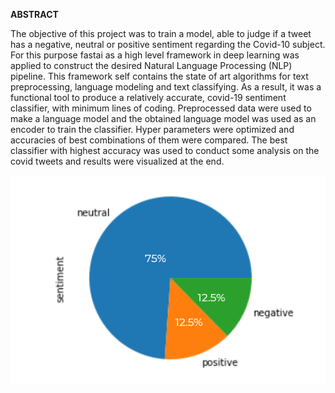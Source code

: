 **ABSTRACT**

The objective of this project was to train a model, able to judge if a tweet has a negative, neutral or positive sentiment regarding the Covid-10 subject. For this purpose fastai as a high level framework in deep learning was applied to construct the desired Natural Language Processing (NLP) pipeline. This framework self contains the state of art algorithms for text preprocessing, language modeling and text classifying. As a result, it was a functional tool to produce a relatively accurate, covid-19 sentiment classifier, with minimum lines of coding. Preprocessed data were used to make a language model and the obtained language model was used as an encoder to train the classifier. Hyper parameters were optimized and accuracies of best combinations of them were compared. The best classifier with highest accuracy was used to conduct some analysis on the covid tweets and results were visualized at the end.

![](images/sentiments.png)
